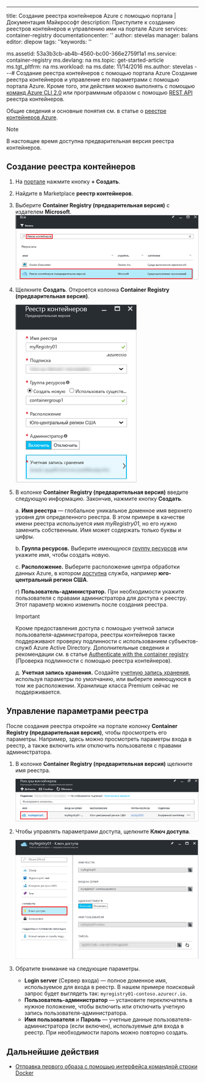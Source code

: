 ---
title: Создание реестра контейнеров Azure с помощью портала | Документация Майкрософт description: Приступите к созданию реестров контейнеров и управлению ими на портале Azure services: container-registry documentationcenter: '' author: stevelas manager: balans editor: dlepow tags: ''keywords: ''

ms.assetid: 53a3b3cb-ab4b-4560-bc00-366e2759f1a1 ms.service: container-registry ms.devlang: na ms.topic: get-started-article ms.tgt_pltfrm: na ms.workload: na ms.date: 11/14/2016 ms.author: stevelas ---# Создание реестра контейнеров с помощью портала Azure Создание реестра контейнеров и управление его параметрами с помощью портала Azure. Кроме того, эти действия можно выполнять с помощью [команд Azure CLI 2.0](container-registry-get-started-azure-cli.md) или программным образом с помощью [REST API](https://go.microsoft.com/fwlink/p/?linkid=834376) реестра контейнеров.

Общие сведения и основные понятия см. в статье о [реестре контейнеров Azure](container-registry-intro.md).


> [!NOTE]
> В настоящее время доступна предварительная версия реестра контейнеров.


## <a name="create-a-container-registry"></a>Создание реестра контейнеров
1. На [портале](https://portal.azure.com) нажмите кнопку **+ Создать**.
2. Найдите в Marketplace **реестр контейнеров**.
3. Выберите **Container Registry (предварительная версия)** с издателем **Microsoft**. 
    ![Служба реестра контейнеров в Azure Marketplace](./media/container-registry-get-started-portal/container-registry-marketplace.png)
4. Щелкните **Создать**. Откроется колонка **Container Registry (предварительная версия)**.

    ![Параметры реестра контейнеров](./media/container-registry-get-started-portal/container-registry-settings.png)
5. В колонке **Container Registry (предварительная версия)** введите следующую информацию. Закончив, нажмите кнопку **Создать**.
   
    а. **Имя реестра** — глобальное уникальное доменное имя верхнего уровня для определенного реестра. В этом примере в качестве имени реестра используется имя *myRegistry01*, но его нужно заменить собственным. Имя может содержать только буквы и цифры.
   
    b. **Группа ресурсов.** Выберите имеющуюся [группу ресурсов](../azure-resource-manager/resource-group-overview.md#resource-groups) или укажите имя, чтобы создать новую. 
   
    c. **Расположение.** Выберите расположение центра обработки данных Azure, в котором [доступна](https://azure.microsoft.com/regions/services/) служба, например **юго-центральный регион США**. 
   
    г) **Пользователь-администратор.** При необходимости укажите пользователя с правами администратора для доступа к реестру. Этот параметр можно изменить после создания реестра.
   
   > [!IMPORTANT]
   > Кроме предоставления доступа с помощью учетной записи пользователя-администратора, реестры контейнеров также поддерживают проверку подлинности с использованием субъектов-служб Azure Active Directory. Дополнительные сведения и рекомендации см. в статье [Authenticate with the container registry](container-registry-authentication.md) (Проверка подлинности с помощью реестра контейнеров).
   

    д. **Учетная запись хранения.** Создайте [учетную запись хранения](../storage/storage-introduction.md), используя параметры по умолчанию, или выберите имеющуюся в том же расположении. Хранилище класса Premium сейчас не поддерживается.


## <a name="manage-registry-settings"></a>Управление параметрами реестра
После создания реестра откройте на портале колонку **Container Registry (предварительная версия)**, чтобы просмотреть его параметры. Например, здесь можно просмотреть параметры входа в реестр, а также включить или отключить пользователя с правами администратора.

1. В колонке **Container Registry (предварительная версия)** щелкните имя реестра.
   
    ![Колонка "Container Registry (предварительная версия)"](./media/container-registry-get-started-portal/container-registry-blade.png)
2. Чтобы управлять параметрами доступа, щелкните **Ключ доступа**.
   
    ![Доступ к реестру контейнеров](./media/container-registry-get-started-portal/container-registry-access.png)
3. Обратите внимание на следующие параметры.
   
   * **Login server** (Сервер входа) — полное доменное имя, используемое для входа в реестр. В нашем примере поисковый запрос будет выглядеть так: `myregistry01-contoso.azurecr.io`.
   * **Пользователь-администратор** — установите переключатель в нужное положение, чтобы включить или отключить учетную запись пользователя-администратора.
   * **Имя пользователя** и **Пароль** — учетные данные пользователя-администратора (если включен), используемые для входа в реестр. При необходимости пароль можно повторно создать.

## <a name="next-steps"></a>Дальнейшие действия
* [Отправка первого образа с помощью интерфейса командной строки Docker](container-registry-get-started-docker-cli.md)



